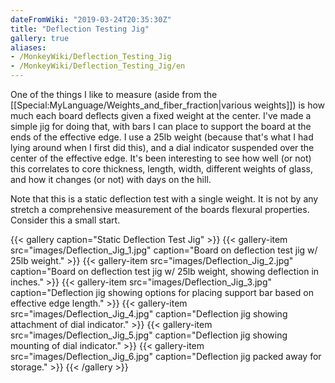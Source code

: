 ```yaml
---
dateFromWiki: "2019-03-24T20:35:30Z"
title: "Deflection Testing Jig"
gallery: true
aliases:
- /MonkeyWiki/Deflection_Testing_Jig
- /MonkeyWiki/Deflection_Testing_Jig/en
---
```

One of the things I like to measure (aside from the [[Special:MyLanguage/Weights_and_fiber_fraction|various weights]]) is how much each board deflects given a fixed weight at the center. I've made a simple jig for doing that, with bars I can place to support the board at the ends of the effective edge. I use a 25lb weight (because that's what I had lying around when I first did this), and a dial indicator suspended over the center of the effective edge. It's been interesting to see how well (or not) this correlates to core thickness, length, width, different weights of glass, and how it changes (or not) with days on the hill.

Note that this is a static deflection test with a single weight. It is not by any stretch a comprehensive measurement of the boards flexural properties. Consider this a small start.


{{< gallery  caption="Static Deflection Test Jig" >}}
{{< gallery-item src="images/Deflection_Jig_1.jpg" caption="Board on deflection test jig w/ 25lb weight." >}}
{{< gallery-item src="images/Deflection_Jig_2.jpg" caption="Board on deflection test jig w/ 25lb weight, showing deflection in inches." >}}
{{< gallery-item src="images/Deflection_Jig_3.jpg" caption="Deflection jig showing options for placing support bar based on effective edge length." >}}
{{< gallery-item src="images/Deflection_Jig_4.jpg" caption="Deflection jig showing attachment of dial indicator." >}}
{{< gallery-item src="images/Deflection_Jig_5.jpg" caption="Deflection jig showing mounting of dial indicator." >}}
{{< gallery-item src="images/Deflection_Jig_6.jpg" caption="Deflection jig packed away for storage." >}}
{{< /gallery >}}

